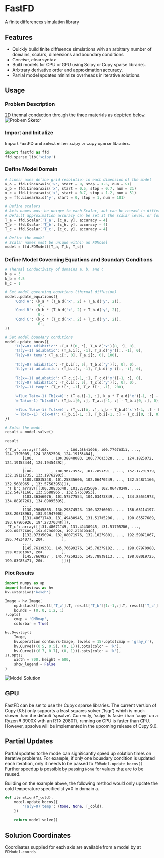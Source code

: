 # FastFD
A finite differences simulation library

## Features
 * Quickly build finite difference simulations with an arbitrary number of domains, scalars, dimensions and boundary conditions.
 * Concise, clear syntax.
 * Build models for CPU or GPU using Scipy or Cupy sparse libraries.
 * Arbitrary derivative order and approximation accuracy.
 * Partial model updates minimize overheads in iterative solutions.

## Usage
### Problem Description
2D thermal conduction through the three materials as depicted below.
![Problem Sketch](./docs/readme/problem_sketch.svg "Problem Sketch")

### Import and Initialize
Import FastFD and select either scipy or cupy sparse libraries.
```python
import fastfd as ffd
ffd.sparse_lib('scipy')
```

### Define Model Domain
```python
# Linear axes define grid resolution in each dimension of the model
x_a = ffd.LinearAxis('x', start = 0, stop = 0.5, num = 51)
x_b = ffd.LinearAxis('x', start = 0.5, stop = 0.7, num = 21)
x_c = ffd.LinearAxis('x', start = 0.7, stop = 1.2, num = 51)
y = ffd.LinearAxis('y', start = 0, stop = 1, num = 101)

# Define scalars
# Axis names must be unique to each Scalar, but can be reused in different scalars.
# Default approximation accuracy can be set at the scalar level, or for individual derivitive calls
T_a = ffd.Scalar('T_a', [x_a, y], accuracy = 4)
T_b = ffd.Scalar('T_b', [x_b, y], accuracy = 4)
T_c = ffd.Scalar('T_c', [x_c, y], accuracy = 4)

# Define the model
# Scalar names must be unique within an FDModel
model = ffd.FDModel([T_a, T_b, T_c])
```
### Define Model Governing Equations and Boundary Conditions
```python
# Thermal Conductivity of domains a, b, and c
k_a = 3
k_b = 0.5
k_c = 1

# Set model governing equations (thermal diffusion)
model.update_equations({
    'Cond A': (k_a * (T_a.d('x', 2) + T_a.d('y', 2)),
               0),
    'Cond B': (k_b * (T_b.d('x', 2) + T_b.d('y', 2)),
               0),
    'Cond C': (k_c * (T_c.d('x', 2) + T_c.d('y', 2)),
               0),
})

# Set model boundary conditions
model.update_bocos({
    'Ta(x=0) adiabatic': (T_a.i[0, :], T_a.d('x')[0, :], 0),
    'Ta(y=-1) adiabatic': (T_a.i[:, -1], T_a.d('y')[:, -1], 0),
    'Ta(y=0) temp': (T_a.i[:, 0], T_a.i[:, 0], 100),
    
    'Tb(y=0) adiabatic': (T_b.i[:, 0], T_b.d('y')[:, 0], 0),
    'Tb(y=-1) adiabatic': (T_b.i[:, -1], T_b.d('y')[:, -1], 0),
    
    'Tc(x=-1) adiabatic': (T_c.i[-1, :], T_c.d('x')[-1, :], 0),
    'Tc(y=0) adiabatic': (T_c.i[:, 0], T_c.d('y')[:, 0], 0),
    'Tc(y=-1) temp': (T_c.i[:, -1], T_c.i[:, -1], 200),
    
    '=flux Ta(x=-1) Tb(x=0)': (T_a.i[-1, :], k_a * T_a.d('x')[-1, :] - k_b * T_b.d('x')[0, :], 0),
    '= Ta(x=-1) Tb(x=0)': (T_b.i[0, :], T_a.i[-1, :] - T_b.i[0, :], 0),
    
    '=flux Tb(x=-1) Tc(x=0)': (T_c.i[0, :], k_b * T_b.d('x')[-1, :] - k_c * T_c.d('x')[0, :], 0),
    '= Tb(x=-1) Tc(x=0)': (T_b.i[-1, :], T_b.i[-1, :] - T_c.i[0, :], 0),
})

# Solve the model
result = model.solve()

result
```

```
{'T_a': array([[100.        , 100.38841668, 100.77670511, ..., 124.1795005, 124.18852596, 124.19153484],
        [100.        , 100.38848083, 100.77683328, ..., 124.1825072, 124.19153444, 124.19454392],
        ...,
        [100.        , 100.96773937, 101.7895391 , ..., 132.17201979, 132.19121735, 132.19762902],
        [100.30835348, 101.25835606, 102.06470249, ..., 132.54871166, 132.5688965 , 132.57563953]]),
 'T_b': array([[100.30835348, 101.25835606, 102.06470249, ..., 132.54871166, 132.5688965 , 132.57563953],
        [103.36366076, 103.57577554, 104.03423849, ..., 134.85551973, 134.88207261, 134.89095395],
        ...,
        [130.29065855, 130.29874523, 130.32296001, ..., 186.65114197, 188.20818963, 188.94947008],
        [131.48671749, 131.49430945, 131.51705206, ..., 190.85577689, 193.67966926, 197.27370348]]),
 'T_c': array([[131.48671749, 131.49430945, 131.51705206, ..., 190.85577689, 193.67966926, 197.27370348],
        [132.07335094, 132.08071976, 132.10279801, ..., 192.59871067, 195.74934077, 200.        ],
        ...,
        [145.76139301, 145.76699276, 145.78379182, ..., 198.07970988, 199.03961067, 200.        ],
        [145.7669927 , 145.77259235, 145.78939113, ..., 198.08019725, 199.03985471, 200.        ]])}
```

### Plot Results
```python
import numpy as np
import holoviews as hv
hv.extension('bokeh')

Image = hv.Image(
    np.hstack([result['T_a'].T, result['T_b'][1:-1,:].T, result['T_c'].T])[::-1,:],
    bounds = (0, 0, 1.2, 1)
).opts(
    cmap = 'CMRmap',
    colorbar = True)

hv.Overlay([
    Image,
    hv.operation.contours(Image, levels = 15).opts(cmap = 'gray_r'),
    hv.Curve(((0.5, 0.5), (0, 1))).opts(color = 'k'),
    hv.Curve(((0.7, 0.7), (0, 1))).opts(color = 'k'),
]).opts(
    width = 700, height = 600,
    show_legend = False
)
```
![Model Solution](./docs/readme/model_solution.png "Example Problem Solution")

## GPU
FastFD can be set to use the Cupyx sparse libraries. The current version of Cupy (8.5) only supports a least squares
solver ('lsqr') which is much slower than the default 'spsolve'. Currently, 'scipy' is faster than 'cupy' on a Ryzen 9 3900X
with an RTX 2080Ti, running on CPU is faster than GPU. However, spsolve will be implemented in the upcoming release of Cupy 9.0.

## Partial Updates
Partial updates to the model can significantly speed up solution times on iterative problems. For example, if only one boundary
condition is updated each iteration, only it needs to be passed to `FDModel.update_bocos()`. Further speedup is possible by passing
`None` for values that are to be reused.

Building on the example above, the following method would only update the cold temperature specified at y=0 in domain a.

```python
def iteration(T_cold):
    model.update_bocos({
        'Ta(y=0) temp': (None, None, T_cold),
    })
    
    return model.solve()
```

## Solution Coordinates
Coordinates supplied for each axis are available from a model by at `FDModel.coords`
